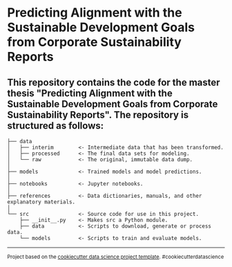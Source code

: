 Predicting Alignment with the Sustainable Development Goals from Corporate Sustainability Reports
==============================

This repository contains the code for the master thesis "Predicting Alignment with the Sustainable Development
Goals from Corporate Sustainability Reports". The repository is structured as follows:
------------

    ├── data
    │   ├── interim        <- Intermediate data that has been transformed.
    │   ├── processed      <- The final data sets for modeling.
    │   └── raw            <- The original, immutable data dump.
    │
    ├── models             <- Trained models and model predictions.
    │
    ├── notebooks          <- Jupyter notebooks. 
    │
    ├── references         <- Data dictionaries, manuals, and other explanatory materials.
    │
    └── src                <- Source code for use in this project.
        ├── __init__.py    <- Makes src a Python module.
        ├── data           <- Scripts to download, generate or process data.
        └── models         <- Scripts to train and evaluate models.

--------

<p><small>Project based on the <a target="_blank" href="https://drivendata.github.io/cookiecutter-data-science/">cookiecutter data science project template</a>. #cookiecutterdatascience</small></p>
